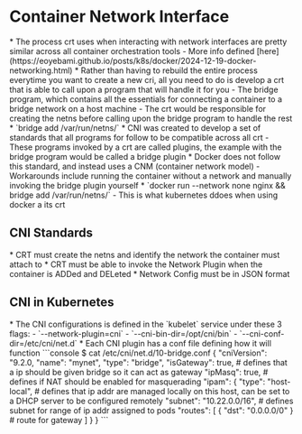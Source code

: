 <h1>Container Network Interface</h1>
* The process crt uses when interacting with network interfaces are pretty similar across all container orchestration tools
  - More info defined [here](https://eoyebami.github.io/posts/k8s/docker/2024-12-19-docker-networking.html)
* Rather than having to rebuild the entire process everytime you want to create a new cri, all you need to do is develop a crt that is able to call upon a program that will handle it for you
  - The bridge program, which contains all the essentials for connecting a container to a bridge network on a host machine
  - The crt would be responsible for creating the netns before calling upon the bridge program to handle the rest
    * `bridge add <cid> /var/run/netns/<namespace>`
* CNI was created to develop a set of standards that all programs for follow to be compatible across all crt
  - These programs invoked by a crt are called plugins, the example with the bridge program would be called a bridge plugin
* Docker does not follow this standard, and instead uses a CNM (container network model)
  - Workarounds include running the container without a network and manually invoking the bridge plugin yourself
    * `docker run --network none nginx && bridge add <cid> /var/run/netns/<namespace>`
  - This is what kubernetes ddoes when using docker a its crt
<h2>CNI Standards</h2>
* CRT must create the netns and identify the network the container must attach to
* CRT must be able to invoke the Network Plugin when the container is ADDed and DELeted
* Network Config must be in JSON format
<h2>CNI in Kubernetes</h2>
* The CNI configurations is defined in the `kubelet` service under these 3 flags:
  - `--network-plugin=cni`
  - `--cni-bin-dir=/opt/cni/bin`
  - `--cni-conf-dir=/etc/cni/net.d`
* Each CNI plugin has a conf file defining how it will function
  ```console
     $ cat  /etc/cni/net.d/10-bridge.conf
     {
       "cniVersion": "9.2.0,
       "name": "mynet",
       "type": "bridge",
       "isGateway": true, # defines that a ip should be given bridge so it can act as gateway
       "ipMasq": true, # defines if NAT should be enabled for masquerading
       "ipam": {
          "type": "host-local", # defines that ip addr are managed locally on this host, can be set to a DHCP server to be configured remotely
          "subnet": "10.22.0.0/16", # defines subnet for range of ip addr assigned to pods
          "routes": [
             { "dst": "0.0.0.0/0" } # route for gateway
          ]
       }
     }
  ```  
